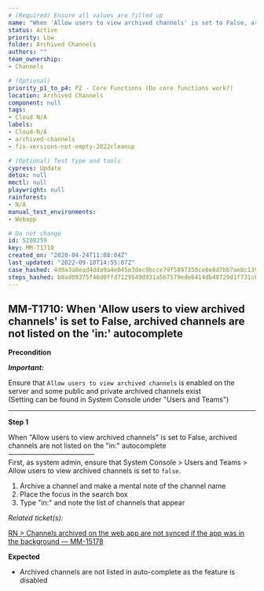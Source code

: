 ```yaml
---
# (Required) Ensure all values are filled up
name: "When 'Allow users to view archived channels' is set to False, archived channels are not listed on the 'in:' autocomplete"
status: Active
priority: Low
folder: Archived Channels
authors: ""
team_ownership: 
- Channels

# (Optional)
priority_p1_to_p4: P2 - Core Functions (Do core functions work?)
location: Archived Channels
component: null
tags: 
- Cloud N/A
labels: 
- Cloud-N/A
- archived-channels
- fix-versions-not-empty-2022cleanup

# (Optional) Test type and tools
cypress: Update
detox: null
mmctl: null
playwright: null
rainforest: 
- N/A
manual_test_environments: 
- Webapp

# Do not change
id: 5208259
key: MM-T1710
created_on: "2020-04-24T11:08:04Z"
last_updated: "2022-09-10T14:55:07Z"
case_hashed: 4d8a3a8ead4dda9a4e045e3dec9bcce79f5897350ce6e8d7bb7ae8c13957c55f484b814178ff08f50f74d5d1510ff794
steps_hashed: b8ad09375f46d0ffd7129549d931a5b7579ede6414db40729d1f731c62f4f2e385bbb6012dc2b85ebada3d3031db25bd
---
```


<!-- (Auto-generated) Based on frontmatter's "key" and "name" -->

## MM-T1710: When 'Allow users to view archived channels' is set to False, archived channels are not listed on the 'in:' autocomplete

**Precondition**

_**Important:**_

Ensure that `Allow users to view archived channels` is enabled on the server and some public and private archived channels exist\
(Setting can be found in System Console under "Users and Teams")

---

**Step 1**

When "Allow users to view archived channels" is set to False, archived channels are not listed on the "in:" autocomplete\
–––––––––––––––––––––––––\
First, as system admin, ensure that System Console > Users and Teams > Allow users to view archived channels is set to `false`.

1. Archive a channel and make a mental note of the channel name
2. Place the focus in the search box
3. Type "in:" and note the list of channels that appear

_Related ticket(s):_

[RN > Channels archived on the web app are not synced if the app was in the background — MM-15178](https://mattermost.atlassian.net/browse/MM-15178)

**Expected**

- Archived channels are not listed in auto-complete as the feature is disabled
